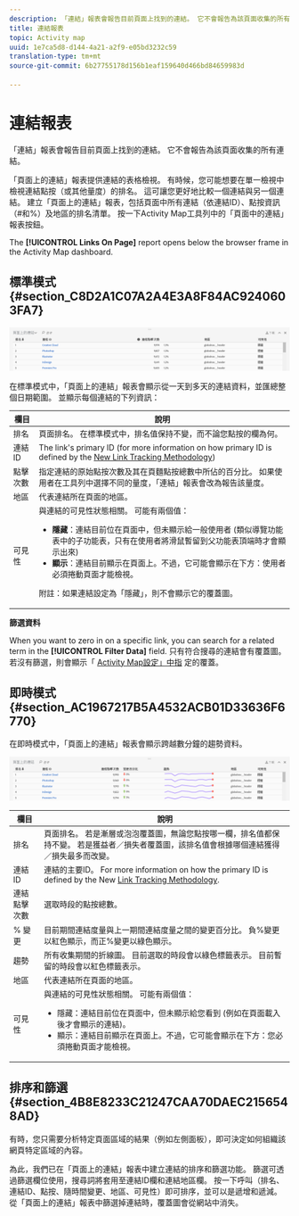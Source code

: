 ```yaml
---
description: 「連結」報表會報告目前頁面上找到的連結。 它不會報告為該頁面收集的所有連結。
title: 連結報表
topic: Activity map
uuid: 1e7ca5d8-d144-4a21-a2f9-e05bd3232c59
translation-type: tm+mt
source-git-commit: 6b27755178d156b1eaf159640d466bd84659983d

---
```



# 連結報表

「連結」報表會報告目前頁面上找到的連結。 它不會報告為該頁面收集的所有連結。

「頁面上的連結」報表提供連結的表格檢視。 有時候，您可能想要在單一檢視中檢視連結點按（或其他量度）的排名。 這可讓您更好地比較一個連結與另一個連結。 建立「頁面上的連結」報表，包括頁面中所有連結（依連結ID）、點按資訊（#和%）及地區的排名清單。 按一下Activity Map工具列中的「頁面中的連結」報表按鈕。

The **[!UICONTROL Links On Page]** report opens below the browser frame in the Activity Map dashboard.

## 標準模式 {#section_C8D2A1C07A2A4E3A8F84AC9240603FA7}

![](assets/links_in_page.png)

在標準模式中，「頁面上的連結」報表會顯示從一天到多天的連結資料，並匯總整個日期範圍。 並顯示每個連結的下列資訊：

<table id="table_3DE41B2CFA644B70AF802A3123CE51D9"> 
 <thead> 
  <tr> 
   <th colname="col1" class="entry"> 欄目 </th> 
   <th colname="col2" class="entry"> 說明 </th> 
  </tr> 
 </thead>
 <tbody> 
  <tr> 
   <td colname="col1"> 排名 </td> 
   <td colname="col2"> 頁面排名。 在標準模式中，排名值保持不變，而不論您點按的欄為何。 </td> 
  </tr> 
  <tr> 
   <td colname="col1"> 連結 ID </td> 
   <td colname="col2">The link's primary ID (for more information on how primary ID is defined by the <a href="/help/analyze/activity-map/activitymap-link-tracking/activitymap-link-tracking-methodology.md">New Link Tracking Methodology</a>) </td> 
  </tr> 
  <tr> 
   <td colname="col1"> 點擊次數 </td> 
   <td colname="col2"> 指定連結的原始點按次數及其在頁麵點按總數中所佔的百分比。 如果使用者在工具列中選擇不同的量度，「連結」報表會改為報告該量度。 </td> 
  </tr> 
  <tr> 
   <td colname="col1"> 地區 </td> 
   <td colname="col2"> 代表連結所在頁面的地區。 </td> 
  </tr> 
  <tr> 
   <td colname="col1"> 可見性 </td> 
   <td colname="col2">與連結的可見性狀態相關。 可能有兩個值： 
    <ul id="ul_BABCC0F64145407C9D439150A6898E6D">
     <li id="li_9AF0479BDCEB4A44A37292FAABFA83A5"><b>隱藏</b>：連結目前位在頁面中，但未顯示給一般使用者 (類似導覽功能表中的子功能表，只有在使用者將滑鼠暫留到父功能表頂端時才會顯示出來) </li>
     <li id="li_C6FA4EC27EDD4341AB9821E2B4BC9E60"><b>顯示</b>：連結目前顯示在頁面上。不過，它可能會顯示在下方：使用者必須捲動頁面才能檢視。 </li>
    </ul><p>附註：如果連結設定為「隱藏」，則不會顯示它的覆蓋圖。 </p></td> 
  </tr> 
 </tbody> 
</table>

**篩選資料**

When you want to zero in on a specific link, you can search for a related term in the **[!UICONTROL Filter Data]** field. 只有符合搜尋的連結會有覆蓋圖。 若沒有篩選，則會顯示「 [Activity Map設定」中指](/help/analyze/activity-map/activitymap-overlay-settings.md) 定的覆蓋。

## 即時模式 {#section_AC1967217B5A4532ACB01D33636F6770}

在即時模式中，「頁面上的連結」報表會顯示跨越數分鐘的趨勢資料。

![](assets/links_on_page.png)

<table id="table_61D1FB0F02894055A1AB394DE4FE4742"> 
 <thead> 
  <tr> 
   <th colname="col1" class="entry"> 欄目 </th> 
   <th colname="col2" class="entry"> 說明 </th> 
  </tr> 
 </thead>
 <tbody> 
  <tr> 
   <td colname="col1"> 排名 </td> 
   <td colname="col2"> 頁面排名。 若是漸層或泡泡覆蓋圖，無論您點按哪一欄，排名值都保持不變。 若是獲益者／損失者覆蓋圖，該排名值會根據哪個連結獲得／損失最多而改變。 </td> 
  </tr> 
  <tr> 
   <td colname="col1"> 連結 ID </td> 
   <td colname="col2">連結的主要ID。 For more information on how the primary ID is defined by the New <a href="/help/analyze/activity-map/activitymap-link-tracking/activitymap-link-tracking-methodology.md"> Link Tracking Methodology</a>. </td>
  </tr> 
  <tr> 
   <td colname="col1"> 連結點擊次數 </td> 
   <td colname="col2"> 選取時段的點按總數。 </td> 
  </tr> 
  <tr> 
   <td colname="col1"> % 變更 </td> 
   <td colname="col2"> 目前期間連結度量與上一期間連結度量之間的變更百分比。 負%變更以紅色顯示，而正%變更以綠色顯示。 </td> 
  </tr> 
  <tr> 
   <td colname="col1"> 趨勢 </td> 
   <td colname="col2"> 所有收集期間的折線圖。 目前選取的時段會以綠色標籤表示。 目前暫留的時段會以紅色標籤表示。 </td> 
  </tr> 
  <tr> 
   <td colname="col1"> 地區 </td> 
   <td colname="col2"> 代表連結所在頁面的地區。 </td> 
  </tr> 
  <tr> 
   <td colname="col1"> 可見性 </td> 
   <td colname="col2">與連結的可見性狀態相關。 可能有兩個值： 
    <ul id="ul_B10C55ED4D3C4CF99506DC467E2E7CFB">
     <li id="li_EA646722A51041CC9E62C56DEF92C81F">隱藏：連結目前位在頁面中，但未顯示給您看到 (例如在頁面載入後才會顯示的連結)。 </li>
     <li id="li_F9543614C2894003AC9984A7404E2785">顯示：連結目前顯示在頁面上。不過，它可能會顯示在下方：您必須捲動頁面才能檢視。 </li>
    </ul></td> 
  </tr> 
 </tbody> 
</table>

## 排序和篩選 {#section_4B8E8233C21247CAA70DAEC2156548AD}

有時，您只需要分析特定頁面區域的結果（例如左側面板），即可決定如何組織該網頁特定區域的內容。

為此，我們已在「頁面上的連結」報表中建立連結的排序和篩選功能。 篩選可透過篩選欄位使用，搜尋詞將套用至連結ID欄和連結地區欄。 按一下呼叫（排名、連結ID、點按、隨時間變更、地區、可見性）即可排序，並可以是遞增和遞減。 從「頁面上的連結」報表中篩選掉連結時，覆蓋圖會從網站中消失。
